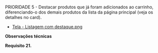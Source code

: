 PRIORIDADE 5 - Destacar produtos que já foram adicionados ao carrinho, diferenciando-o dos demais produtos da lista da página principal (veja os detalhes no card).

- [Tela - Listagem com destaque.png](https://github.com/my-org/my-repo/tree/master/wireframes/bonus_marked_product.png)

**Observações técnicas**

**Requisito 21.**
